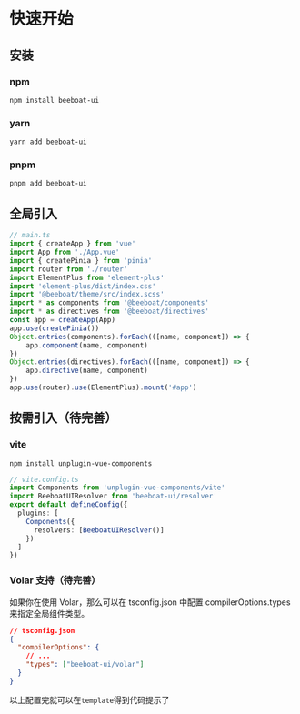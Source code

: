 # 快速开始

## 安装

### npm

`npm install beeboat-ui`

### yarn

`yarn add beeboat-ui`

### pnpm

`pnpm add beeboat-ui`

## 全局引入

```ts
// main.ts
import { createApp } from 'vue'
import App from './App.vue'
import { createPinia } from 'pinia'
import router from './router'
import ElementPlus from 'element-plus'
import 'element-plus/dist/index.css'
import '@beeboat/theme/src/index.scss'
import * as components from '@beeboat/components'
import * as directives from '@beeboat/directives'
const app = createApp(App)
app.use(createPinia())
Object.entries(components).forEach(([name, component]) => {
    app.component(name, component)
})
Object.entries(directives).forEach(([name, component]) => {
    app.directive(name, component)
})
app.use(router).use(ElementPlus).mount('#app')

```

## 按需引入（待完善）

### vite

`npm install unplugin-vue-components`

```ts
// vite.config.ts
import Components from 'unplugin-vue-components/vite'
import BeeboatUIResolver from 'beeboat-ui/resolver'
export default defineConfig({
  plugins: [
    Components({
      resolvers: [BeeboatUIResolver()]
    })
  ]
})
```

### Volar 支持（待完善）

如果你在使用 Volar，那么可以在 tsconfig.json 中配置 compilerOptions.types 来指定全局组件类型。

```json
// tsconfig.json
{
  "compilerOptions": {
    // ...
    "types": ["beeboat-ui/volar"]
  }
}
```

以上配置完就可以在`template`得到代码提示了

<!-- <img src="http://cdn.coderly.top/imgs/代码提示.gif" style="width:500px" /> -->
